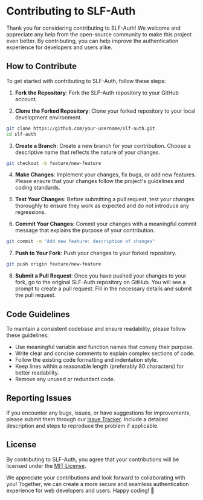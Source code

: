# Contributing to SLF-Auth

Thank you for considering contributing to SLF-Auth! We welcome and appreciate any help from the open-source community to make this project even better. By contributing, you can help improve the authentication experience for developers and users alike.

## How to Contribute

To get started with contributing to SLF-Auth, follow these steps:

1. **Fork the Repository**: Fork the SLF-Auth repository to your GitHub account.

2. **Clone the Forked Repository**: Clone your forked repository to your local development environment.

```bash
git clone https://github.com/your-username/slf-auth.git
cd slf-auth
```

3. **Create a Branch**: Create a new branch for your contribution. Choose a descriptive name that reflects the nature of your changes.

```bash
git checkout -b feature/new-feature
```

4. **Make Changes**: Implement your changes, fix bugs, or add new features. Please ensure that your changes follow the project's guidelines and coding standards.

5. **Test Your Changes**: Before submitting a pull request, test your changes thoroughly to ensure they work as expected and do not introduce any regressions.

6. **Commit Your Changes**: Commit your changes with a meaningful commit message that explains the purpose of your contribution.

```bash
git commit -m "Add new feature: description of changes"
```

7. **Push to Your Fork**: Push your changes to your forked repository.

```bash
git push origin feature/new-feature
```

8. **Submit a Pull Request**: Once you have pushed your changes to your fork, go to the original SLF-Auth repository on GitHub. You will see a prompt to create a pull request. Fill in the necessary details and submit the pull request.

## Code Guidelines

To maintain a consistent codebase and ensure readability, please follow these guidelines:

- Use meaningful variable and function names that convey their purpose.
- Write clear and concise comments to explain complex sections of code.
- Follow the existing code formatting and indentation style.
- Keep lines within a reasonable length (preferably 80 characters) for better readability.
- Remove any unused or redundant code.

## Reporting Issues

If you encounter any bugs, issues, or have suggestions for improvements, please submit them through our [Issue Tracker](https://github.com/slf-auth/slf-auth/issues). Include a detailed description and steps to reproduce the problem if applicable.

## License

By contributing to SLF-Auth, you agree that your contributions will be licensed under the [MIT License](LICENSE).

We appreciate your contributions and look forward to collaborating with you! Together, we can create a more secure and seamless authentication experience for web developers and users. Happy coding! 🚀
